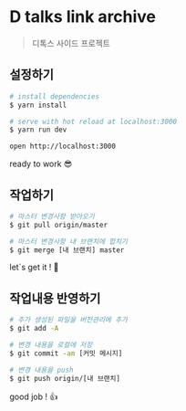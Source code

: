 # D talks link archive

> 디톡스 사이드 프로젝트

## 설정하기

``` bash
# install dependencies
$ yarn install

# serve with hot reload at localhost:3000
$ yarn run dev

open http://localhost:3000
```
ready to work 😎

## 작업하기
``` bash
# 마스터 변경사항 받아오기
$ git pull origin/master

# 마스터 변경사항 내 브랜치에 합치기
$ git merge [내 브랜치] master
```
let`s get it ! 🚀

## 작업내용 반영하기

``` bash
# 추가 생성된 파일을 버전관리에 추가
$ git add -A

# 변경 내용을 로컬에 저장
$ git commit -am [커밋 메시지]

# 변경 내용을 push
$ git push origin/[내 브랜치]
```

good job ! 👍
